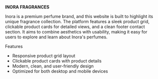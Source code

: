 **INORA FRAGRANCES**

Inora is a premium perfume brand, and this website is built to highlight its unique fragrance collection. 
The platform features a sleek product grid, clickable product cards for detailed views, and a clean footer contact section. 
It aims to combine aesthetics with usability, making it easy for users to explore and learn about Inora's perfumes.

Features

- Responsive product grid layout
- Clickable product cards with product details
- Modern, clean, and user-friendly design
- Optimized for both desktop and mobile devices
